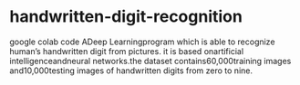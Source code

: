 # handwritten-digit-recognition
google colab code
ADeep Learningprogram which is able to recognize human’s handwritten digit from pictures. it is based onartificial intelligenceandneural networks.the dataset contains60,000training images and10,000testing images of handwritten digits from zero to nine.
